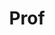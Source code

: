 ---
layout: person
given: Alan
family: Blackwell
department: Department of Computer Science and Technology
title: Prof
job_title: Professor of Interdisciplinary Design
crsid: afb21
image: /assets/uploads/Blackwell_Alan.jpg
webpage: https://www.cl.cam.ac.uk/~afb21/index.html
biography: Alan Blackwell is Professor of Interdisciplinary Design in the Cambridge
  University department of Computer Science and Technology (the “Computer Lab”). He
  has been designing programming languages since 1983, and carrying out research into
  Artificial Intelligence since 1985. He originally studied engineering, practising
  with professional certification in his home country Aotearoa New Zealand, before
  completing further degrees in Computer Science and Experimental Psychology. His
  multi-disciplinary interests have included an undergraduate major in comparative
  religion and 40 years as an orchestral musician. He has developed and taught university
  courses in Software Design and Software Engineering, Interaction with Machine Learning,
  Usability of Programming Languages, Human-Computer Interaction, Computer Music,
  and Theories of Socio-Digital Interaction. He is a Fellow of Darwin College Cambridge,
  co-founder with David Good of the Crucible Network for research in Interdisciplinary
  Design, and with David and Lara Allen the Global Challenges strategic research initiative
  of the University of Cambridge.
---